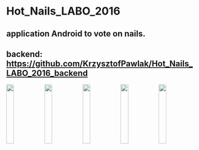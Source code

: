 # Hot_Nails_LABO_2016

## application Android to vote on nails.
## backend: https://github.com/KrzysztofPawlak/Hot_Nails_LABO_2016_backend

<img src="https://user-images.githubusercontent.com/16723040/33693883-8d1c1de8-daf5-11e7-938b-27ed23ca374b.png" width="20%" float:left><img src="https://user-images.githubusercontent.com/16723040/33693910-a9cb2dc6-daf5-11e7-8af9-4fb19de1d334.jpg" width="20%" float:right><img src="https://user-images.githubusercontent.com/16723040/33693931-c8e82088-daf5-11e7-9c93-7fafe11a7ad6.jpg" width="20%" float:right><img src="https://user-images.githubusercontent.com/16723040/33693928-c31356c8-daf5-11e7-9890-61c50f661f41.jpg" width="20%" float:right><img src="https://user-images.githubusercontent.com/16723040/33693898-9ea48bc2-daf5-11e7-8418-f4c1a7f78c27.png" width="20%" float:right>
